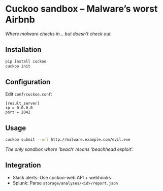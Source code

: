 # Cuckoo sandbox – Malware’s worst Airbnb

*Where malware checks in… but doesn’t check out.*

## Installation

```bash
pip install cuckoo
cuckoo init
```

## Configuration

Edit `conf/cuckoo.conf`:

```
[result_server]
ip = 0.0.0.0
port = 2042
```

## Usage

```bash
cuckoo submit --url http://malware.example.com/evil.exe
```

*The only sandbox where ‘beach’ means ‘beachhead exploit’.*

## Integration

* Slack alerts: Use cuckoo-web API + webhooks
* Splunk: Parse `storage/analyses/<id>/report.json`